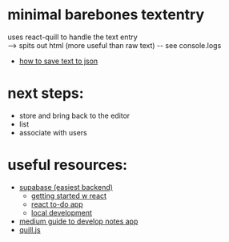 # minimal barebones textentry
uses react-quill to handle the text entry <br>
--> spits out html (more useful than raw text) -- see console.logs
- [how to save text to json](https://github.com/quilljs/quill/issues/83)

# next steps:
- store and bring back to the editor
- list
- associate with users

# useful resources:
- [supabase (easiest backend)](https://supabase.com/docs/)
  - [getting started w react](https://supabase.com/docs/guides/with-react)
  - [react to-do app](https://github.com/supabase/supabase/tree/master/examples/react-todo-list)
  - [local development](https://supabase.com/docs/guides/local-development)
- [medium guide to develop notes app](https://betterprogramming.pub/build-a-real-time-note-taking-app-in-javascript-bc6e8d149d51)
- [quill.js](https://quilljs.com/)